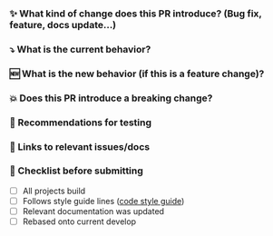 ### :sparkles: What kind of change does this PR introduce? (Bug fix, feature, docs update...)


### :arrow_heading_down: What is the current behavior?


### :new: What is the new behavior (if this is a feature change)?


### :boom: Does this PR introduce a breaking change?


### :bug: Recommendations for testing


### :memo: Links to relevant issues/docs


### :thinking: Checklist before submitting

- [ ] All projects build
- [ ] Follows style guide lines ([code style guide](https://github.com/BaseflowIT/flutter-geolocator/blob/develop/CONTRIBUTING.md))
- [ ] Relevant documentation was updated
- [ ] Rebased onto current develop